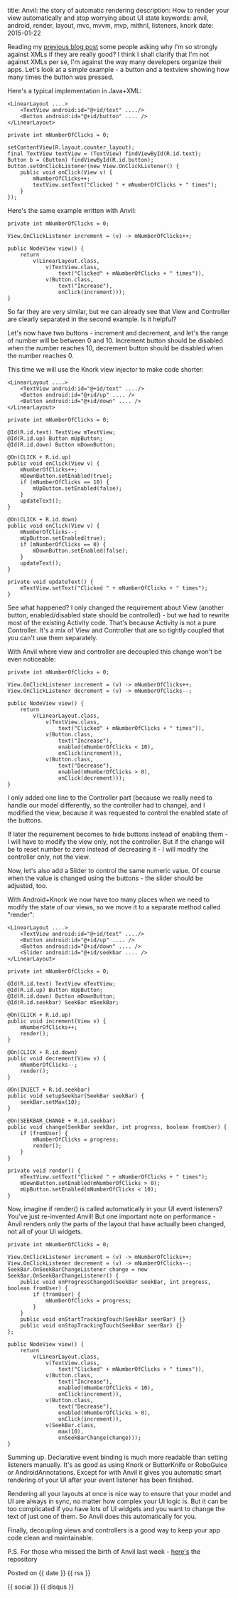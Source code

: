 title: Anvil: the story of automatic rendering
description: How to render your view automatically and stop worrying about UI state
keywords: anvil, android, render, layout, mvc, mvvm, mvp, mithril, listeners, knork
date: 2015-01-22

Reading my [previous blog post](/blog/android-mvx.html) some people asking why I'm so strongly against
XMLs if they are really good? I think I shall clarify that I'm not against XMLs
per se, I'm against the way many developers organize their apps. Let's look at
a simple example - a button and a textview showing how many times the button
was pressed.

Here's a typical implementation in Java+XML:

	<LinearLayout ....>
		<TextView android:id="@+id/text" ..../>
		<Button android:id="@+id/button" .... />
	</LinearLayout>

	private int mNumberOfClicks = 0;

	setContentView(R.layout.counter_layout);
	final TextView textView = (TextView) findViewById(R.id.text);
	Button b = (Button) findViewById(R.id.button);
	button.setOnClickListener(new View.OnClickListener() {
		public void onClick(View v) {
			mNumberOfClicks++;
			textView.setText("Clicked " + mNumberOfClicks + " times");
		}
	});

Here's the same example written with Anvil:
	
	private int mNumberOfClicks = 0;

	View.OnClickListener increment = (v) -> mNumberOfClicks++;

	public NodeView view() {
		return
			v(LinearLayout.class,
				v(TextView.class,
					text("Clicked" + mNumberOfClicks + " times")),
				v(Button.class,
					text("Increase"),
					onClick(increment)));
	}

So far they are very similar, but we can already see that View and Controller
are clearly separated in the second example. Is it helpful?

Let's now have two buttons - increment and decrement, and let's the range of
number will be between 0 and 10. Increment button should be disabled when the
number reaches 10, decrement button should be disabled when the number reaches
0.

This time we will use the Knork view injector to make code shorter:

	<LinearLayout ....>
		<TextView android:id="@+id/text" ..../>
		<Button android:id="@+id/up" .... />
		<Button android:id="@+id/down" .... />
	</LinearLayout>

	private int mNumberOfClicks = 0;

	@Id(R.id.text) TextView mTextView;
	@Id(R.id.up) Button mUpButton;
	@Id(R.id.down) Button mDownButton;

	@On(CLICK + R.id.up)
	public void onClick(View v) {
		mNumberOfClicks++;
		mDownButton.setEnabled(true);
		if (mNumberOfClicks == 10) {
			mUpButton.setEnabled(false);
		}
		updateText();
	}

	@On(CLICK + R.id.down)
	public void onClick(View v) {
		mNumberOfClicks--;
		mUpButton.setEnabled(true);
		if (mNumberOfClicks == 0) {
			mDownButton.setEnabled(false);
		}
		updateText();
	}

	private void updateText() {
		mTextView.setText("Clicked " + mNumberOfClicks + " times");
	}

See what happened? I only changed the requirement about View (another button,
enabled/disabled state should be controlled) - but we had to rewrite most of
the existing Activity code. That's because Activity is not a pure Controller.
It's a mix of View and Controller that are so tightly coupled that you can't
use them separately.

With Anvil where view and controller are decoupled this change won't be even
noticeable:

	private int mNumberOfClicks = 0;

	View.OnClickListener increment = (v) -> mNumberOfClicks++;
	View.OnClickListener decrement = (v) -> mNumberOfClicks--;

	public NodeView view() {
		return
			v(LinearLayout.class,
				v(TextView.class,
					text("Clicked" + mNumberOfClicks + " times")),
				v(Button.class,
					text("Increase"),
					enabled(mNumberOfClicks < 10),
					onClick(increment)),
				v(Button.class,
					text("Decrease"),
					enabled(mNumberOfClicks > 0),
					onClick(decrement)));
	}

I only added one line to the Controller part (because we really need to handle
our model differently, so the controller had to change), and I modified the
view, because it was requested to control the enabled state of the buttons.

If later the requirement becomes to hide buttons instead of enabling them - I
will have to modify the view only, not the controller. But if the change will
be to reset number to zero instead of decreasing it - I will modify the
controller only, not the view.

Now, let's also add a Slider to control the same numeric value. Of course when
the value is changed using the buttons - the slider should be adjusted, too.

With Android+Knork we now have too many places when we need to modify the state
of our views, so we move it to a separate method called "render":

	<LinearLayout ....>
		<TextView android:id="@+id/text" ..../>
		<Button android:id="@+id/up" .... />
		<Button android:id="@+id/down" .... />
		<Slider android:id="@+id/seekbar .... />
	</LinearLayout>

	private int mNumberOfClicks = 0;

	@Id(R.id.text) TextView mTextView;
	@Id(R.id.up) Button mUpButton;
	@Id(R.id.down) Button mDownButton;
	@Id(R.id.seekbar) SeekBar mSeekBar;

	@On(CLICK + R.id.up)
	public void increment(View v) {
		mNumberOfClicks++;
		render();
	}

	@On(CLICK + R.id.down)
	public void decrement(View v) {
		mNumberOfClicks--;
		render();
	}

	@On(INJECT + R.id.seekbar)
	public void setupSeekbar(SeekBar seekBar) {
		seekBar.setMax(10);
	}

	@On(SEEKBAR_CHANGE + R.id.seekbar)
	public void change(SeekBar seekBar, int progress, boolean fromUser) {
		if (fromUser) {
			mNumberOfClicks = progress;
			render();
		}
	}

	private void render() {
		mTextView.setText("Clicked " + mNumberOfClicks + " times");
		mDownButton.setEnabled(mNumberOfClicks > 0);
		mUpButton.setEnabled(mNumberOfClicks < 10);
	}

Now, imagine if render() is called automatically in your UI event listeners?
You've just re-invented Anvil! But one important note on performance - Anvil
renders only the parts of the layout that have actually been changed, not all
of your UI widgets.

	private int mNumberOfClicks = 0;

	View.OnClickListener increment = (v) -> mNumberOfClicks++;
	View.OnClickListener decrement = (v) -> mNumberOfClicks--;
	SeekBar.OnSeekBarChangeListener change = new SeekBar.OnSeekBarChangeListener() {
		public void onProgressChanged(SeekBar seekBar, int progress, boolean fromUser) {
			if (fromUser) {
				mNumberOfClicks = progress;
			}
		}
		public void onStartTrackingTouch(SeekBar seerBar) {}
		public void onStopTrackingTouch(SeekBar seerBar) {}
	};

	public NodeView view() {
		return
			v(LinearLayout.class,
				v(TextView.class,
					text("Clicked" + mNumberOfClicks + " times")),
				v(Button.class,
					text("Increase"),
					enabled(mNumberOfClicks < 10),
					onClick(increment)),
				v(Button.class,
					text("Decrease"),
					enabled(mNumberOfClicks > 0),
					onClick(increment)),
				v(SeekBar.class,
					max(10),
					onSeekBarChange(change)));
	}

Summing up. Declarative event binding is much more readable than setting
listeners manually. It's as good as using Knork or ButterKnife or RoboGuice or
AndroidAnnotations. Except for with Anvil it gives you automatic smart
rendering of your UI after your event listener has been finished.

Rendering all your layouts at once is nice way to ensure that your model and UI
are always in sync, no matter how complex your UI logic is. But it can be too
complicated if you have lots of UI widgets and you want to change the text of
just one of them. So Anvil does this automatically for you.

Finally, decoupling views and controllers is a good way to keep your app code
clean and maintainable.

P.S. For those who missed the birth of Anvil last week -
[here's](https://github.com/zserge/android-virtual-layout) the repository

Posted on {{ date }} {{ rss }}

{{ social }}
{{ disqus }}


